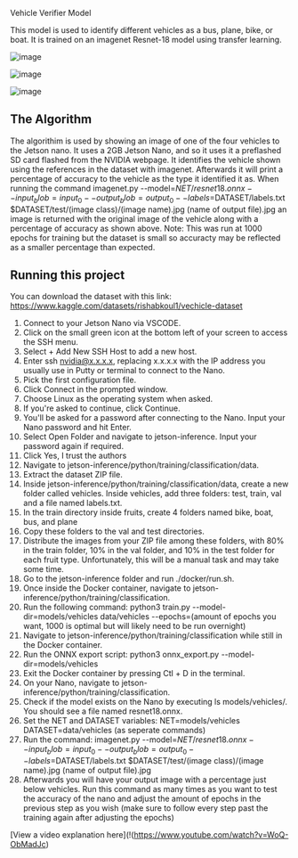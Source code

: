Vehicle Verifier Model

This model is used to identify different vehicles as a bus, plane, bike, or boat. It is trained on an imagenet Resnet-18 model using transfer learning.

![image](https://github.com/HalenSa/Vehicle-differentiator/assets/140643980/58ccf0f9-c32d-4980-ba03-f8cb3270a4be)

![image](https://github.com/HalenSa/Vehicle-differentiator/assets/140643980/2cbb39e5-acb0-4b7b-828e-fc650c887f41) 

![image](https://github.com/HalenSa/Vehicle-differentiator/assets/140643980/51654ce7-c965-4b6e-b1fb-5e1ddb247cc0)



## The Algorithm
The algorithim is used by showing an image of one of the four vehicles to the Jetson nano. It uses a 2GB Jetson Nano, and so it uses it a preflashed SD card flashed from the NVIDIA webpage. It identifies the vehicle shown using the references in the dataset with imagenet. Afterwards it will print a percentage of accuracy to the vehicle as the type it identified it as. When running the command imagenet.py --model=$NET/resnet18.onnx --input_blob=input_0 --output_blob=output_0 --labels=$DATASET/labels.txt $DATASET/test/(image class)/(image name).jpg (name of output file).jpg an image is returned with the original image of the vehicle along with a percentage of accuracy as shown above.
Note: This was run at 1000 epochs for training but the dataset is small so accuracty may be reflected as a smaller percentage than expected.
## Running this project
You can download the dataset with this link: https://www.kaggle.com/datasets/rishabkoul1/vechicle-dataset
1. Connect to your Jetson Nano via VSCODE. 
2. Click on the small green icon at the bottom left of your screen to access the SSH menu.
3. Select + Add New SSH Host to add a new host.
4. Enter ssh nvidia@x.x.x.x, replacing x.x.x.x with the IP address you usually use in Putty or terminal to connect to the Nano.
5. Pick the first configuration file.
6. Click Connect in the prompted window.
7. Choose Linux as the operating system when asked.
8. If you're asked to continue, click Continue.
9. You'll be asked for a password after connecting to the Nano. Input your Nano password and hit Enter.
10. Select Open Folder and navigate to jetson-inference. Input your password again if required.
11. Click Yes, I trust the authors
12. Navigate to jetson-inference/python/training/classification/data.
13. Extract the dataset ZIP file.
14. Inside jetson-inference/python/training/classification/data, create a new folder called vehicles. Inside vehicles, add three folders: test, train, val and a file named labels.txt.
15. In the train directory inside fruits, create 4 folders named bike, boat, bus, and plane
16. Copy these folders to the val and test directories.
17. Distribute the images from your ZIP file among these folders, with 80% in the train folder, 10% in the val folder, and 10% in the test folder for each fruit type. Unfortunately, this will be a manual task and may take some time.
18. Go to the jetson-inference folder and run ./docker/run.sh.
19. Once inside the Docker container, navigate to jetson-inference/python/training/classification.
20. Run the following command: python3 train.py --model-dir=models/vehicles data/vehicles --epochs=(amount of epochs you want, 1000 is optimal but will likely need to be run overnight)
21. Navigate to jetson-inference/python/training/classification while still in the Docker container.
22. Run the ONNX export script: python3 onnx_export.py --model-dir=models/vehicles
23. Exit the Docker container by pressing Ctl + D in the terminal.
24. On your Nano, navigate to jetson-inference/python/training/classification.
25. Check if the model exists on the Nano by executing ls models/vehicles/. You should see a file named resnet18.onnx.
26. Set the NET and DATASET variables: NET=models/vehicles DATASET=data/vehicles (as seperate commands)
27. Run the command: imagenet.py --model=$NET/resnet18.onnx --input_blob=input_0 --output_blob=output_0 --labels=$DATASET/labels.txt $DATASET/test/(image class)/(image name).jpg (name of output file).jpg
28. Afterwards you will have your output image with a percentage just below vehicles. Run this command as many times as you want to test the accuracy of the nano and adjust the amount of epochs in the previous step as you wish (make sure to follow every step past the training again after adjusting the epochs)

[View a video explanation here](!(https://www.youtube.com/watch?v=WoQ-ObMadJc)

